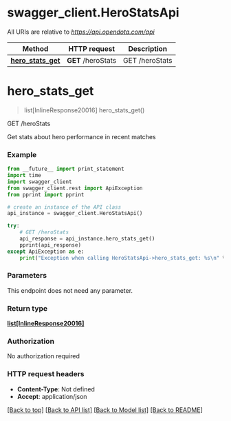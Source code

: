 # swagger_client.HeroStatsApi

All URIs are relative to *https://api.opendota.com/api*

Method | HTTP request | Description
------------- | ------------- | -------------
[**hero_stats_get**](HeroStatsApi.md#hero_stats_get) | **GET** /heroStats | GET /heroStats


# **hero_stats_get**
> list[InlineResponse20016] hero_stats_get()

GET /heroStats

Get stats about hero performance in recent matches

### Example 
```python
from __future__ import print_statement
import time
import swagger_client
from swagger_client.rest import ApiException
from pprint import pprint

# create an instance of the API class
api_instance = swagger_client.HeroStatsApi()

try: 
    # GET /heroStats
    api_response = api_instance.hero_stats_get()
    pprint(api_response)
except ApiException as e:
    print("Exception when calling HeroStatsApi->hero_stats_get: %s\n" % e)
```

### Parameters
This endpoint does not need any parameter.

### Return type

[**list[InlineResponse20016]**](InlineResponse20016.md)

### Authorization

No authorization required

### HTTP request headers

 - **Content-Type**: Not defined
 - **Accept**: application/json

[[Back to top]](#) [[Back to API list]](../README.md#documentation-for-api-endpoints) [[Back to Model list]](../README.md#documentation-for-models) [[Back to README]](../README.md)

